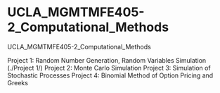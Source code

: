 # UCLA_MGMTMFE405-2_Computational_Methods
UCLA_MGMTMFE405-2_Computational_Methods

Project 1: Random Number Generation, Random Variables Simulation (./Project 1/)
Project 2: Monte Carlo Simulation
Project 3: Simulation of Stochastic Processes
Project 4: Binomial Method of Option Pricing and Greeks
